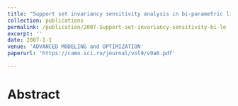 ```yaml
---
title: "Support set invariancy sensitivity analysis in bi-parametric linear optimization"
collection: publications
permalink: /publication/2007-Support-set-invariancy-sensitivity-bi-lo
excerpt: ''
date: 2007-1-1
venue: 'ADVANCED MODELING and OPTIMIZATION'
paperurl: 'https://camo.ici.ro/journal/vol9/v9a6.pdf'

---
```

Abstract
======
  

